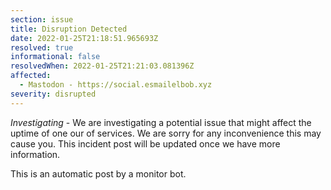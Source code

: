 ```yaml
---
section: issue
title: Disruption Detected
date: 2022-01-25T21:18:51.965693Z
resolved: true
informational: false
resolvedWhen: 2022-01-25T21:21:03.081396Z
affected:
  - Mastodon - https://social.esmailelbob.xyz
severity: disrupted
---
```

*Investigating* - We are investigating a potential issue that might affect the uptime of one our of services. We are sorry for any inconvenience this may cause you. This incident post will be updated once we have more information.

This is an automatic post by a monitor bot.
        